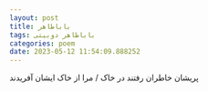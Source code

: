 ```yaml
---
layout: post
title: باباطاهر
tags: باباطاهر دوبیتی
categories: poem
date: 2023-05-12 11:54:09.888252
---
```


پریشان خاطران رفتند در خاک / مرا از خاک ایشان آفریدند